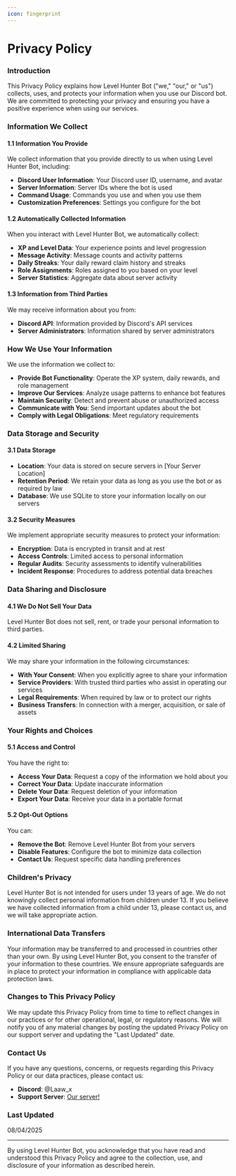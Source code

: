 ```yaml
---
icon: fingerprint
---
```


# Privacy Policy

### Introduction

This Privacy Policy explains how Level Hunter Bot ("we," "our," or "us") collects, uses, and protects your information when you use our Discord bot. We are committed to protecting your privacy and ensuring you have a positive experience when using our services.

### Information We Collect

#### 1.1 Information You Provide

We collect information that you provide directly to us when using Level Hunter Bot, including:

* **Discord User Information**: Your Discord user ID, username, and avatar
* **Server Information**: Server IDs where the bot is used
* **Command Usage**: Commands you use and when you use them
* **Customization Preferences**: Settings you configure for the bot

#### 1.2 Automatically Collected Information

When you interact with Level Hunter Bot, we automatically collect:

* **XP and Level Data**: Your experience points and level progression
* **Message Activity**: Message counts and activity patterns
* **Daily Streaks**: Your daily reward claim history and streaks
* **Role Assignments**: Roles assigned to you based on your level
* **Server Statistics**: Aggregate data about server activity

#### 1.3 Information from Third Parties

We may receive information about you from:

* **Discord API**: Information provided by Discord's API services
* **Server Administrators**: Information shared by server administrators

### How We Use Your Information

We use the information we collect to:

* **Provide Bot Functionality**: Operate the XP system, daily rewards, and role management
* **Improve Our Services**: Analyze usage patterns to enhance bot features
* **Maintain Security**: Detect and prevent abuse or unauthorized access
* **Communicate with You**: Send important updates about the bot
* **Comply with Legal Obligations**: Meet regulatory requirements

### Data Storage and Security

#### 3.1 Data Storage

* **Location**: Your data is stored on secure servers in \[Your Server Location]
* **Retention Period**: We retain your data as long as you use the bot or as required by law
* **Database**: We use SQLite to store your information locally on our servers

#### 3.2 Security Measures

We implement appropriate security measures to protect your information:

* **Encryption**: Data is encrypted in transit and at rest
* **Access Controls**: Limited access to personal information
* **Regular Audits**: Security assessments to identify vulnerabilities
* **Incident Response**: Procedures to address potential data breaches

### Data Sharing and Disclosure

#### 4.1 We Do Not Sell Your Data

Level Hunter Bot does not sell, rent, or trade your personal information to third parties.

#### 4.2 Limited Sharing

We may share your information in the following circumstances:

* **With Your Consent**: When you explicitly agree to share your information
* **Service Providers**: With trusted third parties who assist in operating our services
* **Legal Requirements**: When required by law or to protect our rights
* **Business Transfers**: In connection with a merger, acquisition, or sale of assets

### Your Rights and Choices

#### 5.1 Access and Control

You have the right to:

* **Access Your Data**: Request a copy of the information we hold about you
* **Correct Your Data**: Update inaccurate information
* **Delete Your Data**: Request deletion of your information
* **Export Your Data**: Receive your data in a portable format

#### 5.2 Opt-Out Options

You can:

* **Remove the Bot**: Remove Level Hunter Bot from your servers
* **Disable Features**: Configure the bot to minimize data collection
* **Contact Us**: Request specific data handling preferences

### Children's Privacy

Level Hunter Bot is not intended for users under 13 years of age. We do not knowingly collect personal information from children under 13. If you believe we have collected information from a child under 13, please contact us, and we will take appropriate action.

### International Data Transfers

Your information may be transferred to and processed in countries other than your own. By using Level Hunter Bot, you consent to the transfer of your information to these countries. We ensure appropriate safeguards are in place to protect your information in compliance with applicable data protection laws.

### Changes to This Privacy Policy

We may update this Privacy Policy from time to time to reflect changes in our practices or for other operational, legal, or regulatory reasons. We will notify you of any material changes by posting the updated Privacy Policy on our support server and updating the "Last Updated" date.

### Contact Us

If you have any questions, concerns, or requests regarding this Privacy Policy or our data practices, please contact us:

* **Discord**: @Laaw\_x
* **Support Server**: [Our server!](https://discord.gg/XhEGkTMtvw)

### Last Updated

08/04/2025

***

By using Level Hunter Bot, you acknowledge that you have read and understood this Privacy Policy and agree to the collection, use, and disclosure of your information as described herein.
